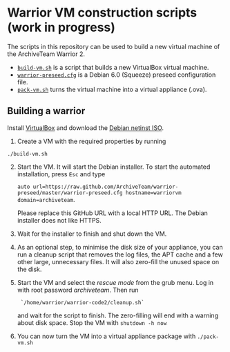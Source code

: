 Warrior VM construction scripts (work in progress)
==================================================

The scripts in this repository can be used to build a new virtual machine of the ArchiveTeam Warrior 2.

- [`build-vm.sh`](`build-vm.sh`) is a script that builds a new VirtualBox virtual machine.
- [`warrior-preseed.cfg`](`warrior-preseed.cfg`) is a Debian 6.0 (Squeeze) preseed configuration file.
- [`pack-vm.sh`](`pack-vm.sh`) turns the virtual machine into a virtual appliance (.ova).

Building a warrior
------------------

Install [VirtualBox](https://www.virtualbox.org/) and download the [Debian netinst ISO](http://cdimage.debian.org/debian-cd/6.0.6/i386/iso-cd/debian-6.0.6-i386-netinst.iso).

1.  Create a VM with the required properties by running

   `./build-vm.sh`

2. Start the VM.
   It will start the Debian installer.
   To start the automated installation, press `Esc` and type 

    `auto url=https://raw.github.com/ArchiveTeam/warrior-preseed/master/warrior-preseed.cfg hostname=warriorvm domain=archiveteam`.

   Please replace this GitHub URL with a local HTTP URL.
   The Debian installer does not like HTTPS.
3. Wait for the installer to finish and shut down the VM.
4. As an optional step, to minimise the disk size of your appliance, you can run a cleanup script that removes the log files, the APT cache and a few other large, unnecessary files.
   It will also zero-fill the unused space on the disk.
5. Start the VM and select the *rescue mode* from the grub menu.
   Log in with root password *archiveteam*.
   Then run 

        `/home/warrior/warrior-code2/cleanup.sh`
        
   and wait for the script to finish.
   The zero-filling will end with a warning about disk space.
   Stop the VM with `shutdown -h now`
6. You can now turn the VM into a virtual appliance package with `./pack-vm.sh`

